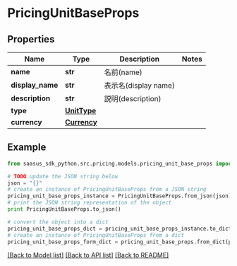 # PricingUnitBaseProps


## Properties
Name | Type | Description | Notes
------------ | ------------- | ------------- | -------------
**name** | **str** | 名前(name) | 
**display_name** | **str** | 表示名(display name) | 
**description** | **str** | 説明(description) | 
**type** | [**UnitType**](UnitType.md) |  | 
**currency** | [**Currency**](Currency.md) |  | 

## Example

```python
from saasus_sdk_python.src.pricing.models.pricing_unit_base_props import PricingUnitBaseProps

# TODO update the JSON string below
json = "{}"
# create an instance of PricingUnitBaseProps from a JSON string
pricing_unit_base_props_instance = PricingUnitBaseProps.from_json(json)
# print the JSON string representation of the object
print PricingUnitBaseProps.to_json()

# convert the object into a dict
pricing_unit_base_props_dict = pricing_unit_base_props_instance.to_dict()
# create an instance of PricingUnitBaseProps from a dict
pricing_unit_base_props_form_dict = pricing_unit_base_props.from_dict(pricing_unit_base_props_dict)
```
[[Back to Model list]](../README.md#documentation-for-models) [[Back to API list]](../README.md#documentation-for-api-endpoints) [[Back to README]](../README.md)


